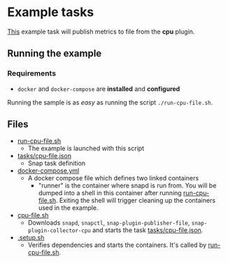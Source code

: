 # Example tasks

[This](tasks/cpu-file.json) example task will publish metrics to file 
from the **cpu** plugin.  

## Running the example

### Requirements
 * `docker` and `docker-compose` are **installed** and **configured** 

Running the sample is as *easy* as running the script `./run-cpu-file.sh`. 

## Files

- [run-cpu-file.sh](run-cpu-file.sh) 
    - The example is launched with this script     
- [tasks/cpu-file.json](tasks/cpu-file.json)
    - Snap task definition
- [docker-compose.yml](docker-compose.yml)
    - A docker compose file which defines two linked containers
        - "runner" is the container where snapd is run from.  You will be dumped 
        into a shell in this container after running 
        [run-cpu-file.sh](run-cpu-file.sh).  Exiting the shell will 
        trigger cleaning up the containers used in the example.
- [cpu-file.sh](cpu-file.sh)
    - Downloads `snapd`, `snapctl`, `snap-plugin-publisher-file`,
    `snap-plugin-collector-cpu` and starts the task 
    [tasks/cpu-file.json](tasks/cpu-file.json).
- [.setup.sh](.setup.sh)
    - Verifies dependencies and starts the containers.  It's called 
    by [run-cpu-file.sh](run-cpu-file.sh).